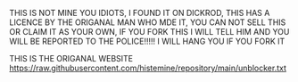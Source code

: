 THIS IS NOT MINE YOU IDIOTS, I FOUND IT ON DICKROD, THIS HAS A LICENCE BY THE ORIGANAL MAN WHO MDE IT, YOU CAN NOT SELL THIS OR CLAIM IT AS YOUR OWN, IF YOU FORK THIS I WILL TELL HIM AND YOU WILL BE REPORTED TO THE POLICE!!!!!
I WILL HANG YOU IF YOU FORK IT

THIS IS THE ORIGANAL WEBSITE
https://raw.githubusercontent.com/histemine/repository/main/unblocker.txt
